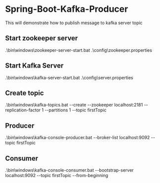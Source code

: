 # Spring-Boot-Kafka-Producer
 This will demonstrate how to publish message to kafka server topic

## Start zookeeper server
.\bin\windows\zookeeper-server-start.bat  .\config\zookeeper.properties

## Start Kafka Server
.\bin\windows\kafka-server-start.bat .\config\server.properties

## Create topic
.\bin\windows\kafka-topics.bat --create --zookeeper localhost:2181 --replication-factor 1 --partitions 1 --topic firstTopic

## Producer
.\bin\windows\kafka-console-producer.bat --broker-list localhost:9092 --topic firstTopic

## Consumer
.\bin\windows\kafka-console-consumer.bat --bootstrap-server localhost:9092 --topic firstTopic --from-beginning
